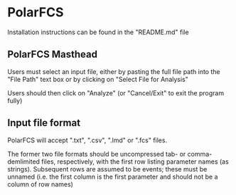 # PolarFCS
Installation instructions can be found in the "README.md" file
## PolarFCS Masthead
Users must select an input file, either by pasting the full file path into the "File Path" text box or by clicking on "Select File for Analysis"

Users should then click on "Analyze" (or "Cancel/Exit" to exit the program fully)

## Input file format
PolarFCS will accept ".txt", ".csv", ".lmd" or ".fcs" files. 

The former two file formats should be uncompressed tab- or comma-demlimited files, respectively, with the first row listing parameter names (as strings). Subsequent rows are assumed to be events; these must be unnamed (i.e. the first column is the first parameter and should not be a column of row names) 

